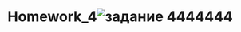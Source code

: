 # Homework_4![задание 4444444](https://user-images.githubusercontent.com/121878417/212691408-9385f51d-dd64-4b26-a5ac-4084803d213d.png)
